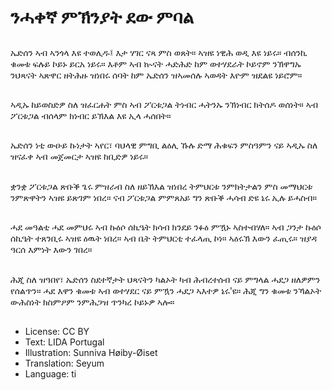 # ንሓቀኛ ምኽንያት ደው ምባል

##
ኤድሰን ኣብ ኣንጎላ እዩ ተወሊዱ፤ እታ ሃገር ናጻ ምስ ወጸት። ኣዝዩ ነዊሕ ወዲ እዩ ነይሩ። ብሰንኪ ቁመቱ ፍሉይ ኮይኑ ይርአ ነይሩ። እቶም ኣብ ኲናት ሓድሕድ ከም ወተሃደራት ኮይኖም ንኽዋግኡ ንህጻናት ኣጽዋር ዘትሕዙ ዝነበሩ ሰባት ከም ኤድሰን ዝኣመሰሉ ኣወዳት እዮም ዝደልዩ ነይሮም።

##
ኣዲኡ ከይወስድዎ ስለ ዝፈርሐት ምስ ኣብ ፖርቱጋል ትነብር ሓትንኡ ንኽነብር ክትሰዶ ወሰነት። ኣብ ፖርቱጋል ብሰላም ክነብር ይኽእል እዩ ኢላ ሓሰበት።

##
ኤድሰን ነቲ ውዑይ ኩነታት ኣየር፣ ባህላዊ ምግቢ ልዕሊ ኹሉ ድማ ሕቁፍን ምስዓምን ናይ ኣዲኡ ስለ ዝናፈቀ ኣብ መጀመርታ ኣዝዩ ከቢድዎ ነይሩ።

##
ቋንቋ ፖርቱጋል ጽቡቕ ጌሩ ምዝራብ ስለ ዘይኽእል ዝነበረ ትምህርቱ ንምክትታልን ምስ መማህርቱ ንምጽዋትን ኣዝዩ ይጽገም ነበረ። ናብ ፖርቱጋል ምምጸአይ ግን ጽቡቕ ሓሳብ ድዩ ኔሩ ኢሉ ይሓስብ።

##
ሓደ መዓልቲ ሓደ መምህሩ ኣብ ኩዕሶ ሰኪዔት ክሳብ ክንደይ ንፉዕ ምዃኑ ኣስተብሃለ። ኣብ ጋንታ ኩዕሶ ሰኪዔት ተጸንቢሩ ኣዝዩ ዕዉት ነበረ። ኣብ ቤት ትምህርቲ ተፈላጢ ኮነ። ኣዕሩኽ እውን ፈጢሩ። ዝያዳ ዓርሰ እምነት እውን ገበረ።

##
ሕጂ ስለ ዝዓበየ፣ ኤድሰን ስደተኛታት ህጻናትን ካልኦት ካብ ሕብረተሰብ ናይ ምግላል ሓደጋ ዘለዎምን የሰልጥን። ሓደ እዋን ቁመቱ ኣብ ወተሃደር ናይ ምዃን ሓደጋ ኣእተዎ ኔሩ'ዩ። ሕጂ ግን ቁመቱ ንኻልኦት ውሕስነት ክስምዖም ንምሕጋዝ ጥንካረ ኮይኑዎ ኣሎ።

##
* License: CC BY
* Text: LIDA Portugal
* Illustration: Sunniva Høiby-Øiset
* Translation: Seyum
* Language: ti
